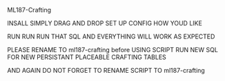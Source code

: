 ML187-Crafting


INSALL SIMPLY DRAG AND DROP SET UP CONFIG HOW YOUD LIKE 

RUN RUN RUN THAT SQL AND EVERYTHING WILL WORK AS EXPECTED

PLEASE RENAME TO ml187-crafting before USING SCRIPT
RUN NEW SQL FOR NEW PERSISTANT PLACEABLE CRAFTING TABLES 



AND AGAIN DO NOT FORGET TO RENAME SCRIPT TO ml187-crafting 
